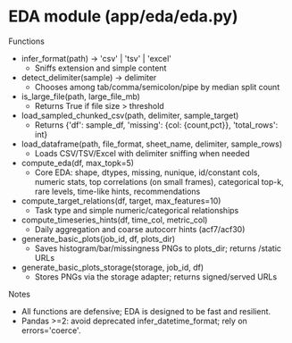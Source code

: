 # EDA module (app/eda/eda.py)

Functions
- infer_format(path) → 'csv' | 'tsv' | 'excel'
  - Sniffs extension and simple content
- detect_delimiter(sample) → delimiter
  - Chooses among tab/comma/semicolon/pipe by median split count
- is_large_file(path, large_file_mb)
  - Returns True if file size > threshold
- load_sampled_chunked_csv(path, delimiter, sample_target)
  - Returns {'df': sample_df, 'missing': {col: {count,pct}}, 'total_rows': int}
- load_dataframe(path, file_format, sheet_name, delimiter, sample_rows)
  - Loads CSV/TSV/Excel with delimiter sniffing when needed
- compute_eda(df, max_topk=5)
  - Core EDA: shape, dtypes, missing, nunique, id/constant cols, numeric stats,
    top correlations (on small frames), categorical top-k, rare levels, time-like hints, recommendations
- compute_target_relations(df, target, max_features=10)
  - Task type and simple numeric/categorical relationships
- compute_timeseries_hints(df, time_col, metric_col)
  - Daily aggregation and coarse autocorr hints (acf7/acf30)
- generate_basic_plots(job_id, df, plots_dir)
  - Saves histogram/bar/missingness PNGs to plots_dir; returns /static URLs
- generate_basic_plots_storage(storage, job_id, df)
  - Stores PNGs via the storage adapter; returns signed/served URLs

Notes
- All functions are defensive; EDA is designed to be fast and resilient.
- Pandas >=2: avoid deprecated infer_datetime_format; rely on errors='coerce'.

